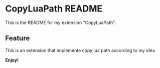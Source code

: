 # CopyLuaPath README

This is the README for my extension "CopyLuaPath".

## Feature

This is an extension that implemente copy lua path according to my idea

**Enjoy!**
